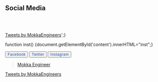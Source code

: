 ## Social Media


<br>
<br>
<style>

button {
  display: inline;
  outline: none;
  text-decoration: none;
  border-radius: 50px;

  justify-content: center;
  align-items: center;
  cursor: pointer;
  text-transform: uppercase;
  height: 60px;
  width: 210px;
  opacity: 1;
  background-color: #ffffff;
  border: 1px solid rgba(22, 76, 167, 0.6);
}
button span {
  color: #164ca7;
  font-size: 12px;
  font-weight: 500;
  letter-spacing: 0.7px;
  display: inline;  
}
button:hover {
  animation: rotate 0.7s ease-in-out both;
}
button:hover span {
  animation: storm 0.7s ease-in-out both;
  animation-delay: 0.06s;
}

@keyframes rotate {
  0% {
    transform: rotate(0deg) translate3d(0, 0, 0);
  }
  25% {
    transform: rotate(3deg) translate3d(0, 0, 0);
  }
  50% {
    transform: rotate(-3deg) translate3d(0, 0, 0);
  }
  75% {
    transform: rotate(1deg) translate3d(0, 0, 0);
  }
  100% {
    transform: rotate(0deg) translate3d(0, 0, 0);
  }
}
@keyframes storm {
  0% {
    transform: translate3d(0, 0, 0) translateZ(0);
  }
  25% {
    transform: translate3d(4px, 0, 0) translateZ(0);
  }
  50% {
    transform: translate3d(-3px, 0, 0) translateZ(0);
  }
  75% {
    transform: translate3d(2px, 0, 0) translateZ(0);
  }
  100% {
    transform: translate3d(0, 0, 0) translateZ(0);
  }
}
</style>

<script>
  function face()
  {document.getElementById('content').innerHTML='<div class="fb-page" data-href="https://www.facebook.com/1852074921741384/" data-tabs="timeline" data-width="600" data-height="" data-small-header="false" data-adapt-container-width="true" data-hide-cover="false" data-show-facepile="true"><blockquote cite="https://www.facebook.com/1852074921741384/" class="fb-xfbml-parse-ignore"><a href="https://www.facebook.com/1852074921741384/">Mokka Engineer</a></blockquote></div>';}
  
  function twit()
  {document.getElementById('content').innerHTML='<script async src="https://platform.twitter.com/widgets.js" charset="utf-8"></script><a class="twitter-timeline" href="https://twitter.com/MokkaEngineers?ref_src=twsrc%5Etfw">Tweets by MokkaEngineers</a>';}
  
  function inst()
  {document.getElementById('content').innerHTML="inst";}
  </script>

<button onclick="face()">
  <span>Facebook</span>
</button>
<button onclick="twit()">
  <span>Twitter</span>
</button>
<button onclick="inst()">
  <span>Instagram</span>
</button>
&nbsp;

<div id="content">
  <div class="fb-page" data-href="https://www.facebook.com/1852074921741384/" data-tabs="timeline" data-width="600" data-height="" data-small-header="false" data-adapt-container-width="true" data-hide-cover="false" data-show-facepile="true"><blockquote cite="https://www.facebook.com/1852074921741384/" class="fb-xfbml-parse-ignore"><a href="https://www.facebook.com/1852074921741384/">Mokka Engineer</a></blockquote></div>
   </div>
   
<div id="content">
  <script async src="https://platform.twitter.com/widgets.js" charset="utf-8"></script><a class="twitter-timeline" href="https://twitter.com/MokkaEngineers?ref_src=twsrc%5Etfw">Tweets by MokkaEngineers</a>
   </div>
